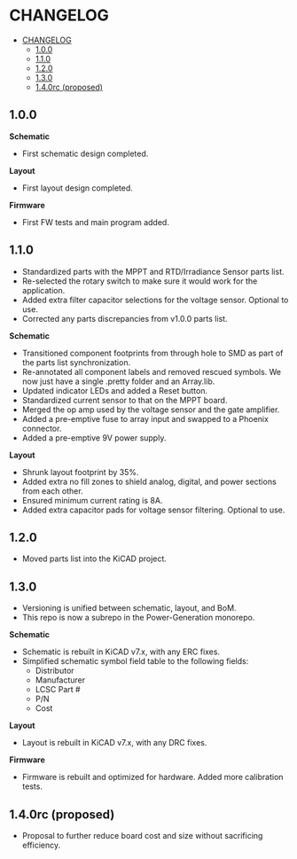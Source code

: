 # CHANGELOG

- [CHANGELOG](#changelog)
  - [1.0.0](#100)
  - [1.1.0](#110)
  - [1.2.0](#120)
  - [1.3.0](#130)
  - [1.4.0rc (proposed)](#140rc-proposed)


## 1.0.0

**Schematic**

- First schematic design completed.

**Layout**

- First layout design completed.

**Firmware**

- First FW tests and main program added.

## 1.1.0

- Standardized parts with the MPPT and RTD/Irradiance Sensor parts list.
- Re-selected the rotary switch to make sure it would work for the application.
- Added extra filter capacitor selections for the voltage sensor. Optional to
  use.
- Corrected any parts discrepancies from v1.0.0 parts list.

**Schematic**

- Transitioned component footprints from through hole to SMD as part of the
  parts list synchronization.
- Re-annotated all component labels and removed rescued symbols. We now just
  have a single .pretty folder and an Array.lib.
- Updated indicator LEDs and added a Reset button.
- Standardized current sensor to that on the MPPT board.
- Merged the op amp used by the voltage sensor and the gate amplifier.
- Added a pre-emptive fuse to array input and swapped to a Phoenix connector.
- Added a pre-emptive 9V power supply.

**Layout**

- Shrunk layout footprint by 35%.
- Added extra no fill zones to shield analog, digital, and power sections from
  each other.
- Ensured minimum current rating is 8A.
- Added extra capacitor pads for voltage sensor filtering. Optional to use.

## 1.2.0

- Moved parts list into the KiCAD project.

## 1.3.0

- Versioning is unified between schematic, layout, and BoM.
- This repo is now a subrepo in the Power-Generation monorepo.

**Schematic**

- Schematic is rebuilt in KiCAD v7.x, with any ERC fixes.
- Simplified schematic symbol field table to the following fields:
  - Distributor
  - Manufacturer
  - LCSC Part #
  - P/N
  - Cost

**Layout**

- Layout is rebuilt in KiCAD v7.x, with any DRC fixes.

**Firmware**

- Firmware is rebuilt and optimized for hardware. Added more calibration tests.

## 1.4.0rc (proposed)

- Proposal to further reduce board cost and size without sacrificing efficiency.